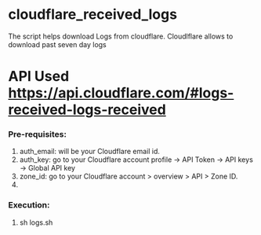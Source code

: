 # cloudflare_received_logs
The script helps download Logs from cloudflare.
Cloudlflare allows to download past seven day logs 
# API Used https://api.cloudflare.com/#logs-received-logs-received
### Pre-requisites:
1. auth_email: will be your Cloudflare email id.
2. auth_key: go to your Cloudflare account profile -> API Token -> API keys -> Global API key
3. zone_id: go to your Cloudflare account > overview > API > Zone ID.
4. 
### Execution:
1. sh logs.sh